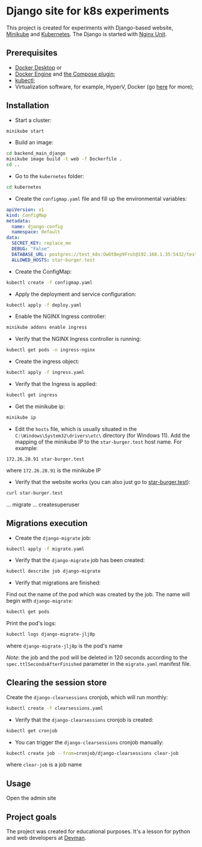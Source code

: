 # Django site for k8s experiments

This project is created for experiments with Django-based website, [Minikube](https://minikube.sigs.k8s.io/docs/start/) and [Kubernetes](https://kubernetes.io/).
The Django is started with [Nginx Unit](https://unit.nginx.org/).

## Prerequisites

- [Docker Desktop](https://docs.docker.com/desktop/) or
- [Docker Engine](https://docs.docker.com/engine/install/) and [the Compose plugin](https://docs.docker.com/compose/install/linux/);
- [kubectl](https://kubernetes.io/docs/tasks/tools/);
- Virtualization software, for example, HyperV, Docker (go [here](https://minikube.sigs.k8s.io/docs/drivers/) for more);

## Installation

- Start a cluster:

```bash
minikube start
```

- Build an image:

```bash
cd backend_main_django
minikube image build -t web -f Dockerfile .
cd ..
```

- Go to the `kubernetes` folder:

```bash
cd kubernetes
```

- Create the `configmap.yaml` file and fill up the environmental variables:

```yaml
apiVersion: v1
kind: ConfigMap
metadata:
  name: django-config
  namespace: default
data:
  SECRET_KEY: replace_me
  DEBUG: "False"
  DATABASE_URL: postgres://test_k8s:OwOtBep9Frut@192.168.1.35:5432/test_k8s
  ALLOWED_HOSTS: star-burger.test
```

- Create the ConfigMap:

```bash
kubectl create -f configmap.yaml
```

- Apply the deployment and service configuration:

```bash
kubectl apply -f deploy.yaml
```

- Enable the NGINX Ingress controller:

```bash
minikube addons enable ingress
```

- Verify that the NGINX Ingress controller is running:

```bash
kubectl get pods -n ingress-nginx
```

- Create the ingress object:

```bash
kubectl apply -f ingress.yaml
```

- Verify that the Ingress is applied:

```bash
kubectl get ingress
```

- Get the minikube ip:

```bash
minikube ip
```

- Edit the `hosts` file, which is usually situated in the `C:\Windows\System32\drivers\etc\` directory (for Windows 11). Add the mapping of the minikube IP to the `star-burger.test` host name. For example:

```config
172.26.28.91 star-burger.test
```

where `172.26.28.91` is the minikube IP

- Verify that the website works (you can also just go to [star-burger.test](http://star-burger.test)):

```bash
curl star-burger.test
```

... migrate
... createsuperuser

## Migrations execution

- Create the `django-migrate` job:

```bash
kubectl apply -f migrate.yaml
```

- Verify that the `django-migrate` job has been created:

```bash
kubectl describe job django-migrate
```

- Verify that migrations are finished:

Find out the name of the pod which was created by the job. The name will begin with `django-migrate`:

```bash
kubectl get pods
```

Print the pod's logs:

```bash
kubectl logs django-migrate-jlj8p
```

where `django-migrate-jlj8p` is the pod's name

_Note_: the job and the pod will be deleted in 120 seconds according to the `spec.ttlSecondsAfterFinished` parameter in the `migrate.yaml` manifest file.

## Clearing the session store

Create the `django-clearsessions` cronjob, which will run monthly:

```bash
kubectl create -f clearsessions.yaml
```

- Verify that the `django-clearsessions` cronjob is created:

```bash
kubectl get cronjob
```

- You can trigger the `django-clearsessions` cronjob manually:

```bash
kubectl create job --from=cronjob/django-clearsessions clear-job
```

where `clear-job` is a job name

## Usage

Open the admin site

## Project goals

The project was created for educational purposes.
It's a lesson for python and web developers at [Devman](https://dvmn.org).
